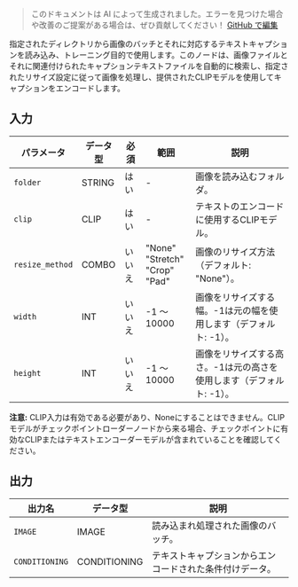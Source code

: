 > このドキュメントは AI によって生成されました。エラーを見つけた場合や改善のご提案がある場合は、ぜひ貢献してください！ [GitHub で編集](https://github.com/Comfy-Org/embedded-docs/blob/main/comfyui_embedded_docs/docs/LoadImageTextSetFromFolderNode/ja.md)

指定されたディレクトリから画像のバッチとそれに対応するテキストキャプションを読み込み、トレーニング目的で使用します。このノードは、画像ファイルとそれに関連付けられたキャプションテキストファイルを自動的に検索し、指定されたリサイズ設定に従って画像を処理し、提供されたCLIPモデルを使用してキャプションをエンコードします。

## 入力

| パラメータ | データ型 | 必須 | 範囲 | 説明 |
|-----------|-----------|----------|-------|-------------|
| `folder` | STRING | はい | - | 画像を読み込むフォルダ。 |
| `clip` | CLIP | はい | - | テキストのエンコードに使用するCLIPモデル。 |
| `resize_method` | COMBO | いいえ | "None"<br>"Stretch"<br>"Crop"<br>"Pad" | 画像のリサイズ方法（デフォルト: "None"）。 |
| `width` | INT | いいえ | -1 ～ 10000 | 画像をリサイズする幅。-1は元の幅を使用します（デフォルト: -1）。 |
| `height` | INT | いいえ | -1 ～ 10000 | 画像をリサイズする高さ。-1は元の高さを使用します（デフォルト: -1）。 |

**注意:** CLIP入力は有効である必要があり、Noneにすることはできません。CLIPモデルがチェックポイントローダーノードから来る場合、チェックポイントに有効なCLIPまたはテキストエンコーダーモデルが含まれていることを確認してください。

## 出力

| 出力名 | データ型 | 説明 |
|-------------|-----------|-------------|
| `IMAGE` | IMAGE | 読み込まれ処理された画像のバッチ。 |
| `CONDITIONING` | CONDITIONING | テキストキャプションからエンコードされた条件付けデータ。 |
